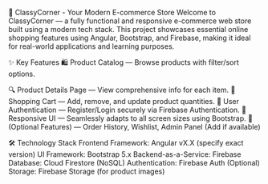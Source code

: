 🌟 ClassyCorner - Your Modern E-commerce Store
Welcome to ClassyCorner — a fully functional and responsive e-commerce web store built using a modern tech stack. This project showcases essential online shopping features using Angular, Bootstrap, and Firebase, making it ideal for real-world applications and learning purposes.

✨ Key Features
🛍️ Product Catalog — Browse products with filter/sort options.

🔍 Product Details Page — View comprehensive info for each item.
🛒 Shopping Cart — Add, remove, and update product quantities.
🔐 User Authentication — Register/Login securely via Firebase Authentication.
📱 Responsive UI — Seamlessly adapts to all screen sizes using Bootstrap.
🧾 (Optional Features) — Order History, Wishlist, Admin Panel (Add if available)

🛠️ Technology Stack
Frontend Framework: Angular vX.X (specify exact version)
UI Framework: Bootstrap 5.x
Backend-as-a-Service: Firebase
Database: Cloud Firestore (NoSQL)
Authentication: Firebase Auth
(Optional) Storage: Firebase Storage (for product images)
